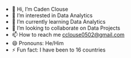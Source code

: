 - 👋 Hi, I’m Caden Clouse
- 👀 I’m interested in Data Analytics
- 🌱 I’m currently learning Data Analytics
- 💞️ I’m looking to collaborate on Data Projects
- 📫 How to reach me cclouse0502@gmail.com
- 😄 Pronouns: He/Him
- ⚡ Fun fact: I have been to 16 countries

<!---
cclouse0502/cclouse0502 is a ✨ special ✨ repository because its `README.md` (this file) appears on your GitHub profile.
You can click the Preview link to take a look at your changes.
--->
